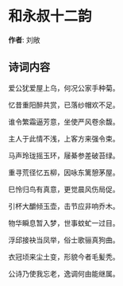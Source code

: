 # 和永叔十二韵

**作者**: 刘敞

## 诗词内容

爱公犹爱屋上乌，何况公家手种菊。

忆昔重阳醉共赏，已落纱帽欢不足。

谁令繁霜逼芳意，坐使严风卷余馥。

主人于此情不浅，上客方来强令束。

马声玲珑摇玉环，屦綦参差破苔绿。

重寻荒径忆五柳，因咏东篱憩茅屋。

巳怜归鸟有真意，更觉晨风伤局促。

引杯大釂倾玉壶，击节应非响乔木。

物华瞬息暂入梦，世事蚊虻一过目。

浮邱接袂当凤举，俗士歌骊真狗曲。

衣冠顷来尘土变，形貌今者毛髪秃。

公诗乃使我忘老，逸调何由能继属。

